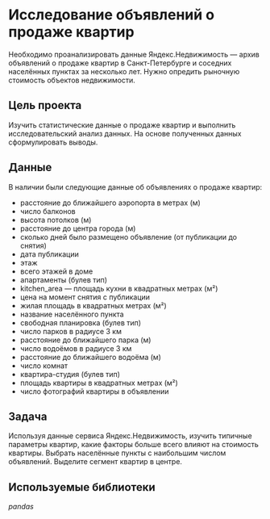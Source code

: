 # Исследование объявлений о продаже квартир

Необходимо проанализировать данные Яндекс.Недвижимость — архив объявлений о продаже квартир в Санкт-Петербурге и соседних населённых пунктах за несколько лет. Нужно опредить рыночную стоимость объектов недвижимости.

## Цель проекта

Изучить статистические данные о продаже квартир и выполнить исследовательский анализ данных. На основе полученных данных сформулировать выводы.

## Данные

В наличии были следующие данные об объявлениях о продаже квартир:

- расстояние до ближайшего аэропорта в метрах (м)
- число балконов
- высота потолков (м)
- расстояние до центра города (м)
- сколько дней было размещено объявление (от публикации до снятия)
- дата публикации
- этаж
- всего этажей в доме
- апартаменты (булев тип)
- kitchen_area — площадь кухни в квадратных метрах (м²)
- цена на момент снятия с публикации
- жилая площадь в квадратных метрах (м²)
- название населённого пункта
- свободная планировка (булев тип)
- число парков в радиусе 3 км
- расстояние до ближайшего парка (м)
- число водоёмов в радиусе 3 км
- расстояние до ближайшего водоёма (м)
- число комнат
- квартира-студия (булев тип)
- площадь квартиры в квадратных метрах (м²)
- число фотографий квартиры в объявлении

## Задача

Используя данные сервиса Яндекс.Недвижимость, изучить типичные параметры квартир, какие факторы больше всего влияют на стоимость квартиры. Выбрать населённые пункты с наибольшим числом объявлений. Выделите сегмент квартир в центре.

## Используемые библиотеки

*pandas*